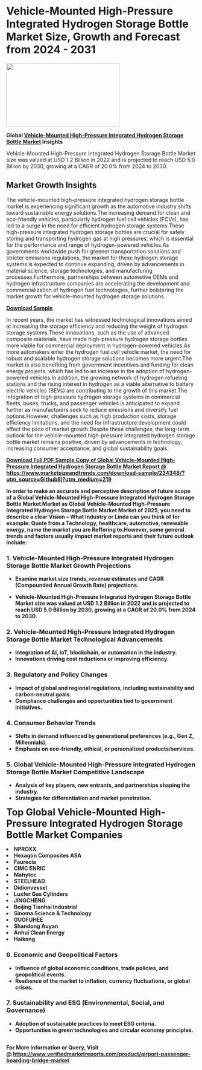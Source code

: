 <H1>Vehicle-Mounted High-Pressure Integrated Hydrogen Storage Bottle Market Size, Growth and Forecast from 2024 - 2031</H1><img class="aligncenter size-medium wp-image-584254" src="https://thirdeyenews.in/wp-content/uploads/2024/09/Global-Market-Research-300x168.jpeg" alt="" width="300" height="168" /><p><strong>Global&nbsp;<a href="https://www.marketsizeandtrends.com/download-sample/234348/?utm_source=Github8j?utm_medium=219">Vehicle-Mounted High-Pressure Integrated Hydrogen Storage Bottle Market</a> Insights</strong></p><p>Vehicle-Mounted High-Pressure Integrated Hydrogen Storage Bottle Market size was valued at USD 1.2 Billion in 2022 and is projected to reach USD 5.0 Billion by 2030, growing at a CAGR of 20.0% from 2024 to 2030.</p><p><h2>Market Growth Insights</h2> <p>The vehicle-mounted high-pressure integrated hydrogen storage bottle market is experiencing significant growth as the automotive industry shifts toward sustainable energy solutions.The increasing demand for clean and eco-friendly vehicles, particularly hydrogen fuel cell vehicles (FCVs), has led to a surge in the need for efficient hydrogen storage systems.These high-pressure integrated hydrogen storage bottles are crucial for safely storing and transporting hydrogen gas at high pressures, which is essential for the performance and range of hydrogen-powered vehicles.As governments worldwide push for greener transportation solutions and stricter emissions regulations, the market for these hydrogen storage systems is expected to continue expanding, driven by advancements in material science, storage technologies, and manufacturing processes.Furthermore, partnerships between automotive OEMs and hydrogen infrastructure companies are accelerating the development and commercialization of hydrogen fuel technologies, further bolstering the market growth for vehicle-mounted hydrogen storage solutions.</p> <p><strong><a href="#">Download Sample</a></strong></p> <p>In recent years, the market has witnessed technological innovations aimed at increasing the storage efficiency and reducing the weight of hydrogen storage systems.These innovations, such as the use of advanced composite materials, have made high-pressure hydrogen storage bottles more viable for commercial deployment in hydrogen-powered vehicles.As more automakers enter the hydrogen fuel cell vehicle market, the need for robust and scalable hydrogen storage solutions becomes more urgent.The market is also benefiting from government incentives and funding for clean energy projects, which has led to an increase in the adoption of hydrogen-powered vehicles.In addition, the growing network of hydrogen refueling stations and the rising interest in hydrogen as a viable alternative to battery electric vehicles (BEVs) are contributing to the growth of this market.The integration of high-pressure hydrogen storage systems in commercial fleets, buses, trucks, and passenger vehicles is anticipated to expand further as manufacturers seek to reduce emissions and diversify fuel options.However, challenges such as high production costs, storage efficiency limitations, and the need for infrastructure development could affect the pace of market growth.Despite these challenges, the long-term outlook for the vehicle-mounted high-pressure integrated hydrogen storage bottle market remains positive, driven by advancements in technology, increasing consumer acceptance, and global sustainability goals.</p> <p><strong><a href="#"></p><p><span class=""><strong>Download Full PDF Sample Copy of Global Vehicle-Mounted High-Pressure Integrated Hydrogen Storage Bottle Market Report</strong> @ <a href="https://www.marketsizeandtrends.com/download-sample/234348/?utm_source=Github8j?utm_medium=219" target="_blank">https://www.marketsizeandtrends.com/download-sample/234348/?utm_source=Github8j?utm_medium=219</a></span></p><p>In order to make an accurate and perceptive description of future scope of a Global&nbsp;Vehicle-Mounted High-Pressure Integrated Hydrogen Storage Bottle Market Market as Global&nbsp;Vehicle-Mounted High-Pressure Integrated Hydrogen Storage Bottle Market Market of 2025, you need to describe a clear Vision &ndash; What Industry or Linda can you think of for example: Quote from a Technology, healthcare, automotive, renewable energy, name the market you are Reffering to.However, some general trends and factors usually impact market reports and their future outlook include:</p><h3>1.&nbsp;<strong>Vehicle-Mounted High-Pressure Integrated Hydrogen Storage Bottle Market Growth Projections</strong></h3><ul><li>Examine market size trends, revenue estimates and CAGR (Compounded Annual Growth Rate) projections.</li><li><p>Vehicle-Mounted High-Pressure Integrated Hydrogen Storage Bottle Market size was valued at USD 1.2 Billion in 2022 and is projected to reach USD 5.0 Billion by 2030, growing at a CAGR of 20.0% from 2024 to 2030.</p></li></ul><h3>2.&nbsp;<strong>Vehicle-Mounted High-Pressure Integrated Hydrogen Storage Bottle Market Technological Advancements</strong></h3><ul><li>Integration of AI, IoT, blockchain, or automation in the industry.</li><li>Innovations driving cost reductions or improving efficiency.</li></ul><h3>3.&nbsp;<strong>Regulatory and Policy Changes</strong></h3><ul><li>Impact of global and regional regulations, including sustainability and carbon-neutral goals.</li><li>Compliance challenges and opportunities tied to government initiatives.</li></ul><h3>4.&nbsp;<strong>Consumer Behavior Trends</strong></h3><ul><li>Shifts in demand influenced by generational preferences (e.g., Gen Z, Millennials).</li><li>Emphasis on eco-friendly, ethical, or personalized products/services.</li></ul><h3>5.&nbsp;<strong>Global Vehicle-Mounted High-Pressure Integrated Hydrogen Storage Bottle Market Competitive Landscape</strong></h3><ul><li>Analysis of key players, new entrants, and partnerships shaping the industry.</li><li>Strategies for differentiation and market penetration.</li></ul><p data-pm-slice="1 1 []"><span style="color: inherit; font-family: inherit; font-size: 25px;">Top Global Vehicle-Mounted High-Pressure Integrated Hydrogen Storage Bottle Market Companies</span></p><div class="" data-test-id=""><p><li>NPROXX</li><li> Hexagon Composites ASA</li><li> Faurecia</li><li> CIMC ENRIC</li><li> Mahytec</li><li> STEELHEAD</li><li> Didionvessel</li><li> Luxfer Gas Cylinders</li><li> JINGCHENG</li><li> Beijing Tianhai Industrial</li><li> Sinoma Science & Technology</li><li> GUOFUHEE</li><li> Shandong Auyan</li><li> Anhui Clean Energy</li><li> Haikong</li></p></div><h3>6.&nbsp;<strong>Economic and Geopolitical Factors</strong></h3><ul><li>Influence of global economic conditions, trade policies, and geopolitical events.</li><li>Resilience of the market to inflation, currency fluctuations, or global crises.</li></ul><h3>7.&nbsp;<strong>Sustainability and ESG (Environmental, Social, and Governance)</strong></h3><ul><li>Adoption of sustainable practices to meet ESG criteria.</li><li>Opportunities in green technologies and circular economy principles.</li></ul><h2><strong style="font-size: 14px;">For More Information or Query, Visit @&nbsp;</strong><a style="background-color: #ffffff; font-size: 14px;" href="https://www.marketsizeandtrends.com/report/vehicle-mounted-high-pressure-integrated-hydrogen-storage-bottle-market/" target="_blank">https://www.verifiedmarketreports.com/product/airport-passenger-boarding-bridge-market</a></h2>